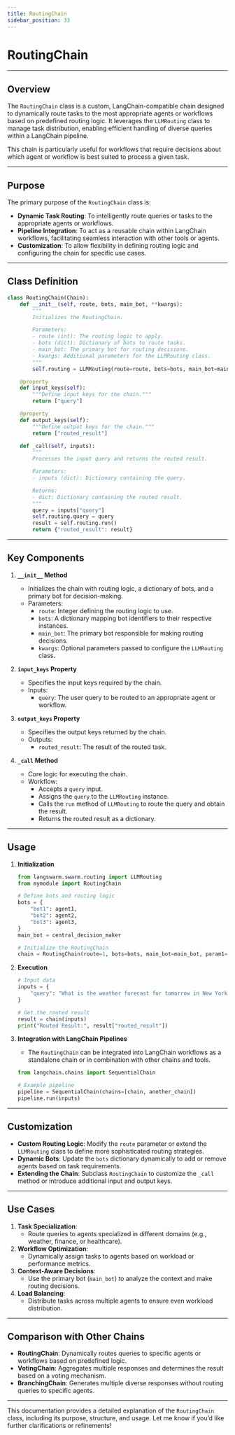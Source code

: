 ```yaml
---
title: RoutingChain
sidebar_position: 33
---
```


# RoutingChain

---

## **Overview**
The `RoutingChain` class is a custom, LangChain-compatible chain designed to dynamically route tasks to the most appropriate agents or workflows based on predefined routing logic. It leverages the `LLMRouting` class to manage task distribution, enabling efficient handling of diverse queries within a LangChain pipeline.

This chain is particularly useful for workflows that require decisions about which agent or workflow is best suited to process a given task.

---

## **Purpose**
The primary purpose of the `RoutingChain` class is:
- **Dynamic Task Routing**: To intelligently route queries or tasks to the appropriate agents or workflows.
- **Pipeline Integration**: To act as a reusable chain within LangChain workflows, facilitating seamless interaction with other tools or agents.
- **Customization**: To allow flexibility in defining routing logic and configuring the chain for specific use cases.

---

## **Class Definition**

```python
class RoutingChain(Chain):
    def __init__(self, route, bots, main_bot, **kwargs):
        """
        Initializes the RoutingChain.

        Parameters:
        - route (int): The routing logic to apply.
        - bots (dict): Dictionary of bots to route tasks.
        - main_bot: The primary bot for routing decisions.
        - kwargs: Additional parameters for the LLMRouting class.
        """
        self.routing = LLMRouting(route=route, bots=bots, main_bot=main_bot, **kwargs)

    @property
    def input_keys(self):
        """Define input keys for the chain."""
        return ["query"]

    @property
    def output_keys(self):
        """Define output keys for the chain."""
        return ["routed_result"]

    def _call(self, inputs):
        """
        Processes the input query and returns the routed result.

        Parameters:
        - inputs (dict): Dictionary containing the query.

        Returns:
        - dict: Dictionary containing the routed result.
        """
        query = inputs["query"]
        self.routing.query = query
        result = self.routing.run()
        return {"routed_result": result}
```

---

## **Key Components**

1. **`__init__` Method**
   - Initializes the chain with routing logic, a dictionary of bots, and a primary bot for decision-making.
   - Parameters:
     - `route`: Integer defining the routing logic to use.
     - `bots`: A dictionary mapping bot identifiers to their respective instances.
     - `main_bot`: The primary bot responsible for making routing decisions.
     - `kwargs`: Optional parameters passed to configure the `LLMRouting` class.

2. **`input_keys` Property**
   - Specifies the input keys required by the chain.
   - Inputs:
     - `query`: The user query to be routed to an appropriate agent or workflow.

3. **`output_keys` Property**
   - Specifies the output keys returned by the chain.
   - Outputs:
     - `routed_result`: The result of the routed task.

4. **`_call` Method**
   - Core logic for executing the chain.
   - Workflow:
     - Accepts a `query` input.
     - Assigns the `query` to the `LLMRouting` instance.
     - Calls the `run` method of `LLMRouting` to route the query and obtain the result.
     - Returns the routed result as a dictionary.

---

## **Usage**

1. **Initialization**
   ```python
   from langswarm.swarm.routing import LLMRouting
   from mymodule import RoutingChain

   # Define bots and routing logic
   bots = {
       "bot1": agent1,
       "bot2": agent2,
       "bot3": agent3,
   }
   main_bot = central_decision_maker

   # Initialize the RoutingChain
   chain = RoutingChain(route=1, bots=bots, main_bot=main_bot, param1=value1)
   ```

2. **Execution**
   ```python
   # Input data
   inputs = {
       "query": "What is the weather forecast for tomorrow in New York?",
   }

   # Get the routed result
   result = chain(inputs)
   print("Routed Result:", result["routed_result"])
   ```

3. **Integration with LangChain Pipelines**
   - The `RoutingChain` can be integrated into LangChain workflows as a standalone chain or in combination with other chains and tools.
   ```python
   from langchain.chains import SequentialChain

   # Example pipeline
   pipeline = SequentialChain(chains=[chain, another_chain])
   pipeline.run(inputs)
   ```

---

## **Customization**
- **Custom Routing Logic**: Modify the `route` parameter or extend the `LLMRouting` class to define more sophisticated routing strategies.
- **Dynamic Bots**: Update the `bots` dictionary dynamically to add or remove agents based on task requirements.
- **Extending the Chain**: Subclass `RoutingChain` to customize the `_call` method or introduce additional input and output keys.

---

## **Use Cases**
1. **Task Specialization**:
   - Route queries to agents specialized in different domains (e.g., weather, finance, or healthcare).
2. **Workflow Optimization**:
   - Dynamically assign tasks to agents based on workload or performance metrics.
3. **Context-Aware Decisions**:
   - Use the primary bot (`main_bot`) to analyze the context and make routing decisions.
4. **Load Balancing**:
   - Distribute tasks across multiple agents to ensure even workload distribution.

---

## **Comparison with Other Chains**
- **RoutingChain**: Dynamically routes queries to specific agents or workflows based on predefined logic.
- **VotingChain**: Aggregates multiple responses and determines the result based on a voting mechanism.
- **BranchingChain**: Generates multiple diverse responses without routing queries to specific agents.

---

This documentation provides a detailed explanation of the `RoutingChain` class, including its purpose, structure, and usage. Let me know if you’d like further clarifications or refinements!
